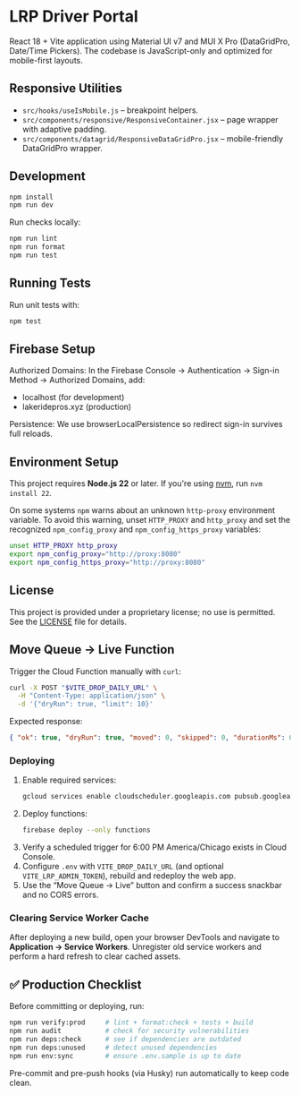 # LRP Driver Portal

React 18 + Vite application using Material UI v7 and MUI X Pro (DataGridPro, Date/Time Pickers). The codebase is JavaScript-only and optimized for mobile-first layouts.

## Responsive Utilities

- `src/hooks/useIsMobile.js` – breakpoint helpers.
- `src/components/responsive/ResponsiveContainer.jsx` – page wrapper with adaptive padding.
- `src/components/datagrid/ResponsiveDataGridPro.jsx` – mobile-friendly DataGridPro wrapper.

## Development

```bash
npm install
npm run dev
```

Run checks locally:

```bash
npm run lint
npm run format
npm run test
```

## Running Tests

Run unit tests with:

```bash
npm test
```

## Firebase Setup

Authorized Domains: In the Firebase Console → Authentication → Sign-in Method → Authorized Domains, add:

- localhost (for development)
- lakeridepros.xyz (production)

Persistence: We use browserLocalPersistence so redirect sign-in survives full reloads.

## Environment Setup

This project requires **Node.js 22** or later. If you're using [nvm](https://github.com/nvm-sh/nvm), run `nvm install 22`.

On some systems `npm` warns about an unknown `http-proxy` environment
variable. To avoid this warning, unset `HTTP_PROXY` and `http_proxy` and
set the recognized `npm_config_proxy` and `npm_config_https_proxy` variables:

```bash
unset HTTP_PROXY http_proxy
export npm_config_proxy="http://proxy:8080"
export npm_config_https_proxy="http://proxy:8080"
```

## License

This project is provided under a proprietary license; no use is permitted. See the [LICENSE](LICENSE) file for details.

## Move Queue → Live Function

Trigger the Cloud Function manually with `curl`:

```bash
curl -X POST "$VITE_DROP_DAILY_URL" \
  -H "Content-Type: application/json" \
  -d '{"dryRun": true, "limit": 10}'
```

Expected response:

```json
{ "ok": true, "dryRun": true, "moved": 0, "skipped": 0, "durationMs": 0 }
```

### Deploying

1. Enable required services:
   ```bash
   gcloud services enable cloudscheduler.googleapis.com pubsub.googleapis.com
   ```
2. Deploy functions:
   ```bash
   firebase deploy --only functions
   ```
3. Verify a scheduled trigger for 6:00 PM America/Chicago exists in Cloud Console.
4. Configure `.env` with `VITE_DROP_DAILY_URL` (and optional `VITE_LRP_ADMIN_TOKEN`), rebuild and redeploy the web app.
5. Use the “Move Queue → Live” button and confirm a success snackbar and no CORS errors.

### Clearing Service Worker Cache

After deploying a new build, open your browser DevTools and navigate to **Application → Service Workers**. Unregister old service workers and perform a hard refresh to clear cached assets.

## ✅ Production Checklist

Before committing or deploying, run:

```bash
npm run verify:prod     # lint + format:check + tests + build
npm run audit           # check for security vulnerabilities
npm run deps:check      # see if dependencies are outdated
npm run deps:unused     # detect unused dependencies
npm run env:sync        # ensure .env.sample is up to date
```

Pre-commit and pre-push hooks (via Husky) run automatically to keep code clean.
